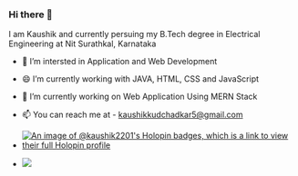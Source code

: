### Hi there 👋

I am Kaushik and currently persuing my B.Tech degree in Electrical Engineering at Nit Surathkal, Karnataka


- 🌱 I’m intersted in Application and Web Development
- 😄 I’m currently working with JAVA, HTML, CSS and JavaScript
- 🔭 I’m currently working on Web Application Using MERN Stack
- 📫 You can reach me at - kaushikkudchadkar5@gmail.com

- [![An image of @kaushik2201's Holopin badges, which is a link to view their full Holopin profile](https://holopin.me/kaushik2201)](https://holopin.io/@kaushik2201)

- ![](https://github-readme-stats.vercel.app/api/top-langs/?username=kaushik2201&theme=city_light&hide_border=false&include_all_commits=true&count_private=true&layout=compact)


<!--
**Kaushik2201/Kaushik2201** is a ✨ _special_ ✨ repository because its `README.md` (this file) appears on your GitHub profile.

Here are some ideas to get you started:

- 🔭 I’m currently working on ...
- 🌱 I’m currently learning ...
- 👯 I’m looking to collaborate on ...
- 🤔 I’m looking for help with ...
- 💬 Ask me about ...
- 📫 How to reach me: ...
- 😄 Pronouns: ...
- ⚡ Fun fact: ...

<img align="left" alt="Kaushik2201 GitHub Stats" src="https://github-readme-stats.vercel.app/api?username=Kaushik2201&show_icons=true&hide_border=true" />
<img align="center" src="https://github-readme-stats.vercel.app/api/top-langs/?username=Kaushik2201&show_icons=true&hide_border=true" /></a>

-->

